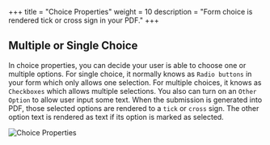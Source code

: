 +++
title = "Choice Properties"
weight = 10
description = "Form choice is rendered tick or cross sign in your PDF."
+++

## Multiple or Single Choice

In choice properties, you can decide your user is able to choose one or multiple options. For single choice, it normally knows as `Radio buttons` in your form which only allows one selection. For multiple choices, it knows as `Checkboxes` which allows multiple selections. You also can turn on an `Other Option` to allow user input some text. When the submission is generated into PDF, those selected options are rendered to a `tick` or `cross` sign. The other option text is rendered as text if its option is marked as selected.

![Choice Properties](/images/page/form/choice.png)
